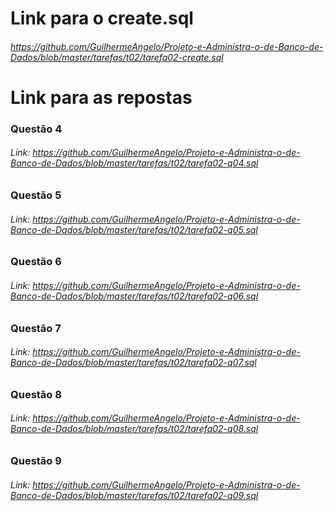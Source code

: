 # Link para o create.sql
###### https://github.com/GuilhermeAngelo/Projeto-e-Administra-o-de-Banco-de-Dados/blob/master/tarefas/t02/tarefa02-create.sql

# Link para as repostas

### Questão 4
 
###### Link: <https://github.com/GuilhermeAngelo/Projeto-e-Administra-o-de-Banco-de-Dados/blob/master/tarefas/t02/tarefa02-q04.sql>

### Questão 5
 
###### Link: <https://github.com/GuilhermeAngelo/Projeto-e-Administra-o-de-Banco-de-Dados/blob/master/tarefas/t02/tarefa02-q05.sql>

### Questão 6
 
###### Link: <https://github.com/GuilhermeAngelo/Projeto-e-Administra-o-de-Banco-de-Dados/blob/master/tarefas/t02/tarefa02-q06.sql>

### Questão 7
 
###### Link: <https://github.com/GuilhermeAngelo/Projeto-e-Administra-o-de-Banco-de-Dados/blob/master/tarefas/t02/tarefa02-q07.sql>

### Questão 8
 
###### Link: <https://github.com/GuilhermeAngelo/Projeto-e-Administra-o-de-Banco-de-Dados/blob/master/tarefas/t02/tarefa02-q08.sql>

### Questão 9
 
###### Link: <https://github.com/GuilhermeAngelo/Projeto-e-Administra-o-de-Banco-de-Dados/blob/master/tarefas/t02/tarefa02-q09.sql>